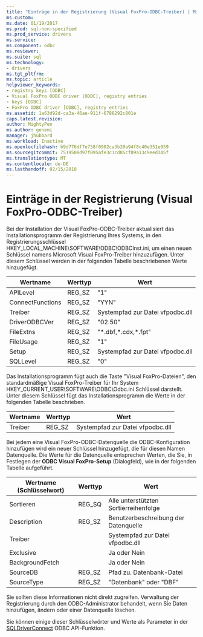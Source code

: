 ```yaml
---
title: "Einträge in der Registrierung (Visual FoxPro-ODBC-Treiber) | Microsoft Docs"
ms.custom: 
ms.date: 01/19/2017
ms.prod: sql-non-specified
ms.prod_service: drivers
ms.service: 
ms.component: odbc
ms.reviewer: 
ms.suite: sql
ms.technology:
- drivers
ms.tgt_pltfrm: 
ms.topic: article
helpviewer_keywords:
- registry keys [ODBC]
- Visual FoxPro ODBC driver [ODBC], registry entries
- keys [ODBC]
- FoxPro ODBC driver [ODBC], registry entries
ms.assetid: 1a63d92d-ca3a-46ae-911f-6788292c801e
caps.latest.revision: 
author: MightyPen
ms.author: genemi
manager: jhubbard
ms.workload: Inactive
ms.openlocfilehash: b9d776df7e758f0902ca3b20a94f8c40e351e959
ms.sourcegitcommit: 7519508d97f095afe3c1cd85cf09a13c9eed345f
ms.translationtype: MT
ms.contentlocale: de-DE
ms.lasthandoff: 02/15/2018
---
```

# <a name="registry-entries-visual-foxpro-odbc-driver"></a>Einträge in der Registrierung (Visual FoxPro-ODBC-Treiber)
Bei der Installation der Visual FoxPro-ODBC-Treiber aktualisiert das Installationsprogramm der Registrierung Ihres Systems, in den Registrierungsschlüssel HKEY_LOCAL_MACHINE\SOFTWARE\ODBC\ODBCInst.ini, um einen neuen Schlüssel namens Microsoft Visual FoxPro-Treiber hinzuzufügen. Unter diesem Schlüssel werden in der folgenden Tabelle beschriebenen Werte hinzugefügt.  
  
|Wertname|Werttyp|Wert|  
|----------------|----------------|-----------|  
|APILevel|REG_SZ|"1"|  
|ConnectFunctions|REG_SZ|"YYN"|  
|Treiber|REG_SZ|Systempfad zur Datei vfpodbc.dll|  
|DriverODBCVer|REG_SZ|"02.50"|  
|FileExtns|REG_SZ|"*.dbf,\*.cdx,\*.fpt"|  
|FileUsage|REG_SZ|"1"|  
|Setup|REG_SZ|Systempfad zur Datei vfpodbc.dll|  
|SQLLevel|REG_SZ|"0"|  
  
 Das Installationsprogramm fügt auch die Taste "Visual FoxPro-Dateien", den standardmäßige Visual FoxPro-Treiber für Ihr System HKEY_CURRENT_USER\SOFTWARE\ODBC\Odbc.ini Schlüssel darstellt. Unter diesem Schlüssel fügt das Installationsprogramm die Werte in der folgenden Tabelle beschrieben.  
  
|Wertname|Werttyp|Wert|  
|----------------|----------------|-----------|  
|Treiber|REG_SZ|Systempfad zur Datei vfpodbc.dll|  
  
 Bei jedem eine Visual FoxPro-ODBC-Datenquelle die ODBC-Konfiguration hinzufügen wird ein neuer Schlüssel hinzugefügt, die für diesen Namen Datenquelle. Die Werte für die Datenquelle entsprechen Werten, die Sie, in Festlegen der **ODBC Visual FoxPro-Setup** (Dialogfeld), wie in der folgenden Tabelle aufgeführt.  
  
|Wertname (Schlüsselwort)|Werttyp|Wert|  
|----------------------------|----------------|-----------|  
|Sortieren|REG_SQ|Alle unterstützten Sortierreihenfolge|  
|Description|REG_SZ|Benutzerbeschreibung der Datenquelle|  
|Treiber||Systempfad zur Datei vfpodbc.dll|  
|Exclusive||Ja oder Nein|  
|BackgroundFetch||Ja oder Nein|  
|SourceDB|REG_SZ|Pfad zu. Datenbank-Datei|  
|SourceType|REG_SZ|"Datenbank" oder "DBF"|  
  
 Sie sollten diese Informationen nicht direkt zugreifen. Verwaltung der Registrierung durch den ODBC-Administrator behandelt, wenn Sie Daten hinzufügen, ändern oder einer Datenquelle löschen.  
  
 Sie können einige dieser Schlüsselwörter und Werte als Parameter in der [SQLDriverConnect](../../odbc/microsoft/sqldriverconnect-visual-foxpro-odbc-driver.md) ODBC API-Funktion.
